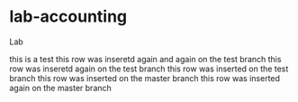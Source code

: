 lab-accounting
==============

Lab



this is a test
this row was inseretd again and again on the test branch 
this row was inseretd again on the test branch 
this row was inserted on the test branch 
this row was inserted on the master branch 
this row was inserted again on the master branch


